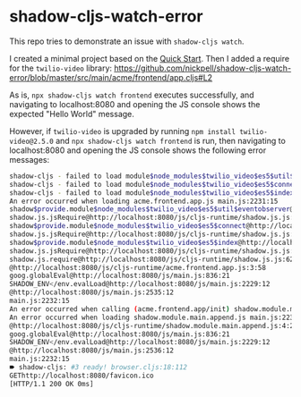# shadow-cljs-watch-error

This repo tries to demonstrate an issue with ```shadow-cljs watch```.

I created a minimal project based on the [Quick Start](https://github.com/thheller/shadow-cljs#quick-start).
Then I added a require for the ```twilio-video``` library: 
https://github.com/nickpell/shadow-cljs-watch-error/blob/master/src/main/acme/frontend/app.cljs#L2

As is, ```npx shadow-cljs watch frontend``` executes successfully,
and navigating to localhost:8080 and opening the JS console shows the expected "Hello World" message.

However, if ```twilio-video``` is upgraded by running ```npm install twilio-video@2.5.0```
and ```npx shadow-cljs watch frontend``` is run, 
then navigating to localhost:8080 and opening the JS console shows the following error messages:

```bash
shadow-cljs - failed to load module$node_modules$twilio_video$es5$util$eventobserver js.js:74:8
shadow-cljs - failed to load module$node_modules$twilio_video$es5$connect js.js:74:8
shadow-cljs - failed to load module$node_modules$twilio_video$es5$index js.js:74:8
An error occurred when loading acme.frontend.app.js main.js:2231:15
shadow$provide.module$node_modules$twilio_video$es5$util$eventobserver@http://localhost:8080/js/cljs-runtime/module$node_modules$twilio_video$es5$util$eventobserver.js:2:332
shadow.js.jsRequire@http://localhost:8080/js/cljs-runtime/shadow.js.js:37:18
shadow$provide.module$node_modules$twilio_video$es5$connect@http://localhost:8080/js/cljs-runtime/module$node_modules$twilio_video$es5$connect.js:9:134
shadow.js.jsRequire@http://localhost:8080/js/cljs-runtime/shadow.js.js:37:18
shadow$provide.module$node_modules$twilio_video$es5$index@http://localhost:8080/js/cljs-runtime/module$node_modules$twilio_video$es5$index.js:1:426
shadow.js.jsRequire@http://localhost:8080/js/cljs-runtime/shadow.js.js:37:18
shadow.js.require@http://localhost:8080/js/cljs-runtime/shadow.js.js:62:20
@http://localhost:8080/js/cljs-runtime/acme.frontend.app.js:3:58
goog.globalEval@http://localhost:8080/js/main.js:836:21
SHADOW_ENV</env.evalLoad@http://localhost:8080/js/main.js:2229:12
@http://localhost:8080/js/main.js:2535:12
main.js:2232:15
An error occurred when calling (acme.frontend.app/init) shadow.module.main.append.js:4:55
An error occurred when loading shadow.module.main.append.js main.js:2231:15
@http://localhost:8080/js/cljs-runtime/shadow.module.main.append.js:4:25
goog.globalEval@http://localhost:8080/js/main.js:836:21
SHADOW_ENV</env.evalLoad@http://localhost:8080/js/main.js:2229:12
@http://localhost:8080/js/main.js:2536:12
main.js:2232:15
🠶 shadow-cljs: #3 ready! browser.cljs:18:112
GEThttp://localhost:8080/favicon.ico
[HTTP/1.1 200 OK 0ms]


```
